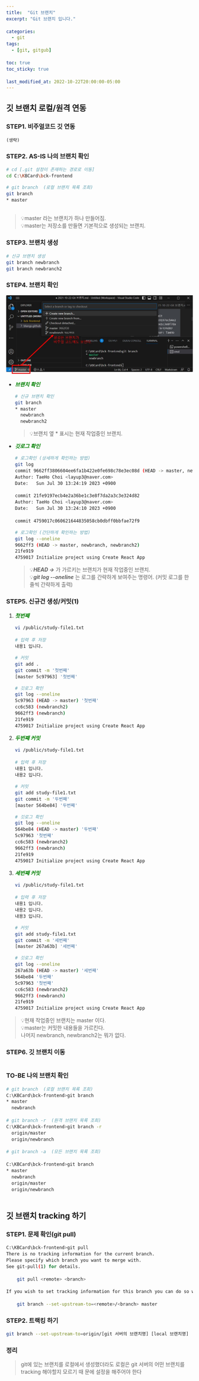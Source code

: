 ```yaml
---
title:  "Git 브랜치"
excerpt: "Git 브랜치 입니다."

categories:
  - git
tags:
  - [git, gitgub]

toc: true
toc_sticky: true

last_modified_at: 2022-10-22T20:00:00-05:00
---
```


## 깃 브랜치 로컬/원격 연동

### STEP1. 비주얼코드 깃 연동
```
(생략)
```

### STEP2. AS-IS 나의 브랜치 확인
```bash
# cd [.git 설정이 존재하는 경로로 이동]
cd C:\KBCard\bck-frontend
```

```bash
# git branch  (로컬 브랜치 목록 조회)
git branch
* master
  
```
> 💡master 라는 브랜치가 하나 만들어짐.  
> 💡master는 저장소를 만들면 기본적으로 생성되는 브랜치.

### STEP3. 브랜치 생성
```bash
# 신규 브랜치 생성
git branch newbranch
git branch newbranch2

```


### STEP4. 브랜치 확인
![사진1](/assets/images/Git/git-branch1.jpg)  
  
- <span style="color:green"><I><b>브랜치 확인</b></I></span>  

    ```bash
    # 신규 브랜치 확인
    git branch
    * master
      newbranch
      newbranch2

    ```

    > 💡브랜치 옆 * 표시는 현재 작업중인 브랜치.

- <span style="color:green"><I><b>깃로그 확인</b></I></span>  

    ```bash
    # 로그확인 (상세하게 확인하는 방법)
    git log
    commit 9662ff3806604ee6fa1b422e0fe698c78e3ec08d (HEAD -> master, newbranch, newbranch2)
    Author: TaeHo Choi <layup3@naver.com>
    Date:   Sun Jul 30 13:24:19 2023 +0900

    commit 21fe9197ecb4e2a36be1c3e8f7da2a3c3e324d82
    Author: TaeHo Choi <layup3@naver.com>
    Date:   Sun Jul 30 13:24:10 2023 +0900

    commit 4759017c060621644835058cb0dbff0bbfae72f9

    ```

    ```bash
    # 로그확인 (간단하게 확인하는 방법)
    git log --oneline
    9662ff3 (HEAD -> master, newbranch, newbranch2) 
    21fe919
    4759017 Initialize project using Create React App

    ```
    > 💡***HEAD ->*** 가 가르키는 브랜치가 현재 작업중인 브랜치.  
    > 💡***git log --oneline*** 는 로그를 간략하게 보여주는 명령어. (커밋 로그를 한 줄씩 간략하게 출력)


### STEP5. 신규건 생성/커밋(1)

1. <span style="color:green"><I><b>첫번째 </b></I></span>  

    ```bash
    vi /public/study-file1.txt

    # 입력 후 저장
    내용1 입니다.

    ```

    ```bash
    # 커밋
    git add .
    git commit -m '첫번째'      
    [master 5c97963] '첫번째'

    ```

    ```bash
    # 깃로그 확인
    git log --oneline
    5c97963 (HEAD -> master) '첫번째'
    cc6c583 (newbranch2)
    9662ff3 (newbranch)
    21fe919
    4759017 Initialize project using Create React App

    ```

2. <span style="color:green"><I><b>두번째 커밋</b></I></span>  

    ```bash
    vi /public/study-file1.txt

    # 입력 후 저장
    내용1 입니다.
    내용2 입니다.

    ```

    ```bash
    # 커밋
    git add study-file1.txt
    git commit -m '두번째'
    [master 564be84] '두번째'

    ```

    ```bash
    # 깃로그 확인
    git log --oneline       
    564be84 (HEAD -> master) '두번째'
    5c97963 '첫번째'
    cc6c583 (newbranch2)
    9662ff3 (newbranch)
    21fe919
    4759017 Initialize project using Create React App

    ```

3. <span style="color:green"><I><b>세번째 커밋</b></I></span>  

    ```bash
    vi /public/study-file1.txt
 
    # 입력 후 저장
    내용1 입니다.
    내용2 입니다.
    내용3 입니다.

    ```

    ```bash
    # 커밋
    git add study-file1.txt
    git commit -m '세번째'  
    [master 267a63b] '세번째'

    ```

    ```bash
    # 깃로그 확인
    git log --oneline       
    267a63b (HEAD -> master) '세번째'
    564be84 '두번째'
    5c97963 '첫번째'
    cc6c583 (newbranch2)
    9662ff3 (newbranch)
    21fe919
    4759017 Initialize project using Create React App

    ```

> 💡현재 작업중인 브랜치는 master 이다.  
> 💡master는 커밋한 내용들을 가르킨다.  
> 나머지 newbranch, newbranch2는 뭐가 없다.


### STEP6. 깃 브랜치 이동
```
```

### TO-BE 나의 브랜치 확인
```bash
# git branch  (로컬 브랜치 목록 조회)
C:\KBCard\bck-frontend>git branch
* master
  newbranch

# git branch -r  (원격 브랜치 목록 조회)
C:\KBCard\bck-frontend>git branch -r
  origin/master
  origin/newbranch

# git branch -a  (모든 브랜치 목록 조회)

C:\KBCard\bck-frontend>git branch
* master
  newbranch
  origin/master
  origin/newbranch
  
```


## 깃 브랜치 tracking 하기


### STEP1. 문제 확인(git pull)
```bash
C:\KBCard\bck-frontend>git pull
There is no tracking information for the current branch.
Please specify which branch you want to merge with.
See git-pull(1) for details.

    git pull <remote> <branch>

If you wish to set tracking information for this branch you can do so with:

    git branch --set-upstream-to=<remote>/<branch> master

```

### STEP2. 트랙킹 하기
```bash
git branch --set-upstream-to=origin/[git 서버의 브랜치명] [local 브랜치명]

```

### 정리
> git에 있는 브랜치를 로컬에서 생성했더라도 
> 로컬은 git 서버의 어떤 브랜치를 tracking 해야할지 모르기 
> 때  문에 설정을 해주어야 한다
